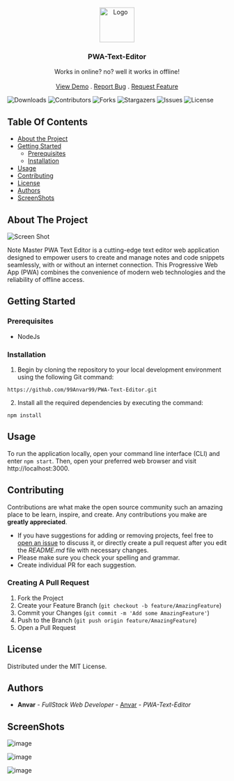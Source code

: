 <br/>
<p align="center">
  <a href="https://github.com/99Anvar99/PWA-Text-Editor">
    <img src="https://clickup.com/blog/wp-content/uploads/2020/01/note-taking.png" alt="Logo" width="80" height="80">
  </a>

  <h3 align="center">PWA-Text-Editor</h3>

  <p align="center">
    Works in online? no?  well it works in offline!
    <br/>
    <br/>
    <a href="https://github.com/99Anvar99/PWA-Text-Editor">View Demo</a>
    .
    <a href="https://github.com/99Anvar99/PWA-Text-Editor/issues">Report Bug</a>
    .
    <a href="https://github.com/99Anvar99/PWA-Text-Editor/issues">Request Feature</a>
  </p>
</p>

![Downloads](https://img.shields.io/github/downloads/99Anvar99/PWA-Text-Editor/total) ![Contributors](https://img.shields.io/github/contributors/99Anvar99/PWA-Text-Editor?color=dark-green) ![Forks](https://img.shields.io/github/forks/99Anvar99/PWA-Text-Editor?style=social) ![Stargazers](https://img.shields.io/github/stars/99Anvar99/PWA-Text-Editor?style=social) ![Issues](https://img.shields.io/github/issues/99Anvar99/PWA-Text-Editor) ![License](https://img.shields.io/github/license/99Anvar99/PWA-Text-Editor) 

## Table Of Contents

* [About the Project](#about-the-project)
* [Getting Started](#getting-started)
  * [Prerequisites](#prerequisites)
  * [Installation](#installation)
* [Usage](#usage)
* [Contributing](#contributing)
* [License](#license)
* [Authors](#authors)
* [ScreenShots](#screenshots)

## About The Project

![Screen Shot](https://cdn.discordapp.com/attachments/1082637369804599370/1159975610916032652/image.png?ex=6532fa78&is=65208578&hm=7ce74b6e05daf221603b203b08f34caf68dda795339c1c4d015c12d1abce8ec1&)

Note Master PWA Text Editor is a cutting-edge text editor web application designed to empower users to create and manage notes and code snippets seamlessly, with or without an internet connection. This Progressive Web App (PWA) combines the convenience of modern web technologies and the reliability of offline access.

## Getting Started


### Prerequisites

- NodeJs

### Installation

1. Begin by cloning the repository to your local development environment using the following Git command:
```
https://github.com/99Anvar99/PWA-Text-Editor.git
```

2. Install all the required dependencies by executing the command:

```
npm install
```

## Usage

To run the application locally, open your command line interface (CLI) and enter `npm start`. Then, open your preferred web browser and visit http://localhost:3000.

## Contributing

Contributions are what make the open source community such an amazing place to be learn, inspire, and create. Any contributions you make are **greatly appreciated**.
* If you have suggestions for adding or removing projects, feel free to [open an issue](https://github.com/99Anvar99/PWA-Text-Editor/issues/new) to discuss it, or directly create a pull request after you edit the *README.md* file with necessary changes.
* Please make sure you check your spelling and grammar.
* Create individual PR for each suggestion.

### Creating A Pull Request

1. Fork the Project
2. Create your Feature Branch (`git checkout -b feature/AmazingFeature`)
3. Commit your Changes (`git commit -m 'Add some AmazingFeature'`)
4. Push to the Branch (`git push origin feature/AmazingFeature`)
5. Open a Pull Request

## License

Distributed under the MIT License.

## Authors

* **Anvar** - *FullStack Web Developer* - [Anvar](https://github.com/99Anvar99/) - *PWA-Text-Editor*

## ScreenShots

![image](https://github.com/99Anvar99/PWA-Text-Editor/assets/60616540/423f11be-23e6-4295-ac0c-1b5547623c98)

![image](https://github.com/99Anvar99/PWA-Text-Editor/assets/60616540/b0395288-eb20-4ff1-88fb-e97e646fad4f)

![image](https://github.com/99Anvar99/PWA-Text-Editor/assets/60616540/15928d3c-8964-4edf-850c-fcc712610a23)
